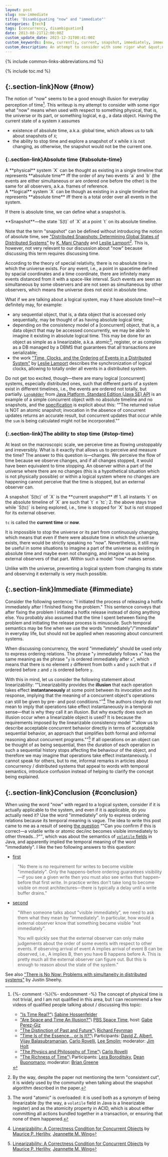 ```yaml
---
layout: post
slug: now-immediate
title: 'Disambiguating "now" and "immediate"'
categories: [tech]
tags: [concurrency, disambiguation]
date: 2013-08-21T12:00:00Z
custom_update_date: 2023-12-31T00:41:00Z
custom_keywords: [now, currently, current, snapshot, immediately, immediate, instantaneously, instantaneous, instant, concurrency, distributed system, distributed computing]
custom_description: An attempt to consider with some rigor what &quot;now&quot; means when used with respect to something physical, that is, the universe or its part, or something logical, e.g., a data object.
---
```

{% include common-links-abbreviations.md %}

{% include toc.md %}

## [](#now){:.section-link}Now {#now}
The notion of "now" seems to be a good enough illusion for everyday perception of time[^1].
This writeup is my attempt to consider with some rigor what "now" means
when used with respect to something physical, that is, the universe or its part,
or something logical, e.g., a data object.
Having the current state of a system `X` assumes
* existence of absolute time, a.k.a. global time, which allows us to talk about snapshots of `X`;
* the ability to stop time and explore a snapshot of `X` while `X` is not changing, as otherwise, the snapshot would not be the current one.

### [](#absolute-time){:.section-link}Absolute time {#absolute-time}
<div class="info-block" markdown="1">
A **physical** system `X` can be thought as existing in a single timeline that represents **absolute time**
iff the order of any two events `a` and `b`
(the events are either simultaneous or are ordered one before the other)
is the same for all observers, a.k.a. frames of reference.
</div>

<div class="info-block" markdown="1">
A **logical** system `X` can be though as existing in a single timeline that represents **absolute time**
iff there is a total order over all events in the system.
</div>

If there is absolute time, we can define what a snapshot is. 

<div class="info-block" markdown="1">
**Snapshot**&mdash;the state `S(t)` of `X` at a point `t` on its absolute timeline.
</div>

Note that the term "snapshot" can be defined without introducing the notion of absolute time,
see ["Distributed Snapshots: Determining Global States of Distributed Systems"](https://lamport.azurewebsites.net/pubs/pubs.html#chandy)<span class="insignificant">&nbsp;by [K. Mani Chandy](https://en.wikipedia.org/wiki/K._Mani_Chandy) and [Leslie Lamport](http://lamport.azurewebsites.net/)</span>[^2].
This is, however, not very relevant to our discussion about "now" because discussing this term requires discussing time.

According to the theory of special relativity, there is no absolute time in which the universe exists.
For any event, i.e., a point in spacetime defined by spacial coordinates and a time coordinate,
there are infinitely many events distanced from it with a space-like interval.
Such events are seen as simultaneous by some observers and are not seen as simultaneous by other observers,
which means the universe does not exist in absolute time.

What if we are talking about a logical system, may it have absolute time?&mdash;it definitely may, for example:
* any sequential object, that is, a data object that is accessed only sequentially, may be thought of as having absolute logical time;
* depending on the consistency model of a [concurrent] object, that is, a data object that may be accessed concurrently,
  we may be able to imagine it existing in absolute logical time.
  This may be done for an object as simple as a linearizable, a.k.a. atomic[^3], register,
  or as complex as a DB managed by a DBMS that guarantees that all transactions are serializable;
* the work
  ["Time, Clocks, and the Ordering of Events in a Distributed System"](https://lamport.azurewebsites.net/pubs/pubs.html#time-clocks)<span class="insignificant">&nbsp;by [Leslie Lamport](http://lamport.azurewebsites.net/)</span>
  describes the synchronization of logical clocks, allowing to totally order all events in a distributed system.

Do not get too excited, though&mdash;there are many logical [concurrent] systems, especially distributed ones, such that different parts of a system
exist in different timelines, i.e., the events are ordered not totally, but partially. [`LongAdder`](https://cr.openjdk.org/~iris/se/17/spec/fr/java-se-17-fr-spec/api/java.base/java/util/concurrent/atomic/LongAdder.html)
from [Java Platform, Standard Edition (Java SE) API](https://cr.openjdk.org/~iris/se/17/spec/fr/java-se-17-fr-spec/api/index.html)
is an example of a simple concurrent object with no absolute timeline and no snapshots,
and the [specification](https://cr.openjdk.org/~iris/se/17/spec/fr/java-se-17-fr-spec/api/java.base/java/util/concurrent/atomic/LongAdder.html#sum()) is explicit about this:
<q>"The returned value is NOT an atomic snapshot; invocation in the absence of concurrent updates returns an accurate result,
but concurrent updates that occur while the `sum` is being calculated might not be incorporated."</q>

### [](#stop-time){:.section-link}The ability to stop time {#stop-time}
At least on the macroscopic scale, we perceive time as flowing unstoppably and irreversibly.
What is it exactly that allows us to perceive and measure the time? The answer to this question is&mdash;changes.
We perceive the flow of time because we observe changes, and if all changes stopped, it would have been equivalent to time stopping.
An observer within a part of the universe where there are no changes (this is a hypothetical situation which is not physically possible)
or within a logical system where no changes are happening cannot perceive that the time is stopped, but an external observer can.

<div class="info-block" markdown="1">
A snapshot `S(tc)` of `X` is the **current snapshot** iff
1. all instants `t` on the absolute timeline of `X` are such that `t` &le; `tc`;
2. the above stays true while `S(tc)` is being explored, i.e., time is stopped for `X` but is not stopped for its external observer.

`tc` is called the **current time** or **now**.
</div>

It is impossible to stop the universe or its part from continuously changing, which means that even if there were absolute time in which the universe
exists, there would be strictly speaking no "now". Nevertheless, it still may be useful in some situations to imagine a part of the universe as
existing in absolute time and maybe even not changing, and imagine us as being external observers of that part.
Within such a model "now" makes sense.

Unlike with the universe, preventing a logical system from changing its state and observing it externally is very much possible.

## [](#immediate){:.section-link}Immediate {#immediate}
Consider the following sentence: "I initiated the process of releasing a hotfix immediately after I finished fixing the problem."
This sentence conveys that after fixing the problem I initiated a hotfix release instead of doing anything else.
You probably also assumed that the time I spent between fixing the problem and initiating the release process is minuscule.
Such temporal semantics may be fine when we use the words "immediately"/"immediate" in everyday life,
but should not be applied when reasoning about concurrent systems.

When discussing concurrency, the word "immediately" should be used only to express ordering relations.
The phrase "`y` immediately follows `x`" has the same meaning as the phrase "`y` is ordered immediately after `x`",
which means that there is no element `z` different from both `x` and `y` such that `x` if ordered before `z` and `z` is ordered before `y`.

With this in mind, let us consider the following statement about linearizability:
<q>"Linearizability provides the **illusion** that each operation takes effect **instantaneously** at some point between its invocation and its response,
implying that the meaning of a concurrent object's operations can still be given by pre- and post conditions."</q>[^4]
The authors clearly do not mean to imply that operations take effect instantaneously in a temporal sense&mdash;that is why they call it an illusion.
But why exactly does such an illusion occur when a linearizable object is used? It is because the requirements imposed by the linearizable consistency model
<q>"allow us to describe acceptable concurrent behavior directly in terms of acceptable sequential behavior,
an approach that simplifies both formal and informal reasoning about concurrent programs."</q>[^4]
If all operations on an object can be thought of as being sequential,
then the duration of each operation in such a sequential history stops affecting the behaviour of the object,
and therefore we may imagine that operations take effect instantaneously.
I cannot speak for others, but to me, informal remarks in articles about concurrency / distributed systems that appeal to words with temporal semantics,
introduce confusion instead of helping to clarify the concept being explained.

## [](#conclustion){:.section-link}Conclusion {#conclusion}
When using the word "now" with regard to a logical system, consider if it is actually applicable to the system,
and even if it is applicable, do you actually need it?
Use the word "immediately" only to express ordering relations because its temporal meaning is vague.
The idea to write this post came to me as a result of seeing [the question](http://cs.oswego.edu/pipermail/concurrency-interest/2013-August/011733.html)
<q>"Can you confirm if this is correct&mdash;a volatile write or atomic dec/inc becomes visible immediately to other threads&hellip;?"</q>,
which was about the semantics of [`volatile` fields](https://docs.oracle.com/javase/specs/jls/se17/html/jls-8.html#jls-8.3.1.4) in Java,
and apparently implied the temporal meaning of the word "immediately". I like the two following answers to this question:

* [first](http://cs.oswego.edu/pipermail/concurrency-interest/2013-August/011734.html)
> "No there is no requirement for writes to become visible "immediately".
> Only the happens-before ordering guarantees visibility&mdash;if you see a given write then you must also see writes that happen-before that first write.
> In practice writes don't take long to become visible on most architectures&mdash;there is typically a delay until a write buffer drains."

* [second](http://cs.oswego.edu/pipermail/concurrency-interest/2013-August/011735.html)
> "When someone talks about "visible immediately", we need to ask them what they mean by "immediately".
> In particular, how would a external observer know that something became visible "not immediately".
>
> You will quickly see that the external observer can only make judgements about the order of some events with respect to other events.
> If observing arrival of event A implies arrival of event B can be observed, i.e., A implies B, then you have B happens before A.
> This is pretty much  all the external observer can figure out. But this is enough to reason about the state of the system."

See also ["There is No Now: Problems with simultaneity in distributed systems"](https://dl.acm.org/doi/10.1145/2742694.2745385)<span class="insignificant">&nbsp;by Justin Sheehy</span>.

[^1]: {%- comment -%}<!-- This footnote is linked from 2020-05-17-parallelism-vs-concurrency.md -->{%- endcomment -%}
    The concept of physical time is not trivial, and I am not qualified in this area,
    but I can recommend a few videos of qualified people talking about / discussing this topic:

    * ["Is Time Real?"](https://youtu.be/PdL8CudJTcs)\\
      <span class="insignificant">[Sabine Hossenfelder](http://sabinehossenfelder.com/)</span>
    * ["Are Space and Time An Illusion?"](https://youtu.be/YycAzdtUIko)\\
      <span class="insignificant">[PBS Space Time](https://www.youtube.com/c/pbsspacetime), host: [Gabe Perez-Giz](https://twitter.com/fizziksgabe)</span>
    * ["The Distinction of Past and Future"](https://youtu.be/VU0mpPm9U-4)\\
      <span class="insignificant">[Richard Feynman](https://en.wikipedia.org/wiki/Richard_Feynman)</span>
    * ["Time Is of the Essence&hellip; or Is It?"](https://youtu.be/N-NTXoYTvao)\\
      <span class="insignificant">Participants: [David Z. Albert](https://en.wikipedia.org/wiki/David_Albert), [Vijay Balasubramanian](https://www.sas.upenn.edu/~vbalasub/Home.html), [Carlo Rovelli](http://www.cpt.univ-mrs.fr/~rovelli/), [Lee Smolin](https://leesmolin.com); moderator: [Jim Holt](https://en.wikipedia.org/wiki/Jim_Holt_(philosopher))</span>
    * ["The Physics and Philosophy of Time"](https://youtu.be/-6rWqJhDv7M)\\
      <span class="insignificant">[Carlo Rovelli](http://www.cpt.univ-mrs.fr/~rovelli/)</span>
    * ["The Richness of Time"](https://youtu.be/1FJWvEbeBps)\\
      <span class="insignificant">Participants: [Lera Boroditsky](http://lera.ucsd.edu/), [Dean Buonomano](https://en.wikipedia.org/wiki/Dean_Buonomano); moderator: [Brian Greene](https://www.briangreene.org/)</span> 

[^2]: By the way, despite the paper not mentioning the term "consistent cut",
    it is widely used by the community when talking about the snapshot algorithm described in the paper.

[^3]: The word "atomic" is overloaded: it is used both as a synonym of being linearizable (by the way, a `volatile` field in Java is a linearizable register)
    and as the atomicity property in ACID, which is about either committing all actions bundled together in a transaction, or ensuring that none of them happened.

[^4]: [Linearizability: A Correctness Condition for Concurrent Objects](https://cs.brown.edu/~mph/HerlihyW90/p463-herlihy.pdf)<span class="insignificant sub">&nbsp;by [Maurice P. Herlihy](https://cs.brown.edu/~mph/), [Jeannette M. Wing](https://www.cs.cmu.edu/~wing/)</span>
